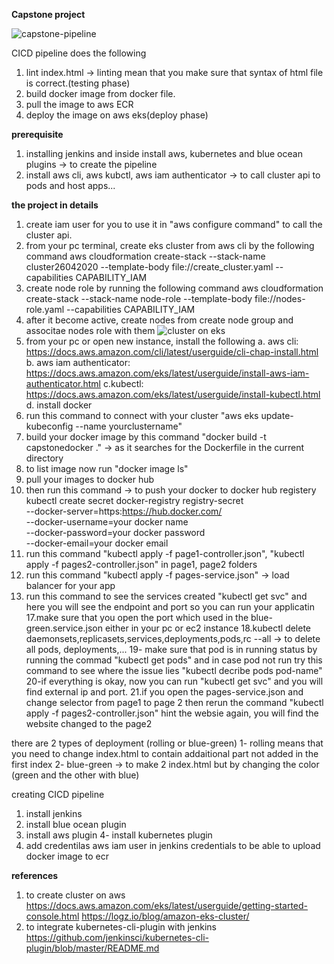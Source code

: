 **Capstone project**


![capstone-pipeline](https://user-images.githubusercontent.com/19814105/80289721-c3bfb900-8740-11ea-82b8-30d69647e16f.PNG)

CICD pipeline does the following 
1. lint index.html -> linting mean that you make sure that syntax of html file is correct.(testing phase)
2. build docker image from docker file.
3. pull the image to aws ECR
4. deploy the image on aws eks(deploy phase)


**prerequisite**
1. installing jenkins and inside install aws, kubernetes and blue ocean plugins -> to create the pipeline
2. install aws cli, aws kubctl, aws iam authenticator -> to call cluster api to pods and host apps...


**the project in details**
1. create iam user for you to use it in "aws configure command" to call the cluster api.
2. from your pc terminal, create eks cluster from aws cli by the following command
aws cloudformation create-stack --stack-name cluster26042020 --template-body file://create_cluster.yaml --capabilities CAPABILITY_IAM
3. create node role by running the following command
aws cloudformation create-stack --stack-name node-role --template-body file://nodes-role.yaml --capabilities CAPABILITY_IAM
3. after it become active, create nodes from create node group and associtae nodes role with them
![cluster on eks](https://user-images.githubusercontent.com/19814105/80292419-e957bd00-8756-11ea-89b1-02b6a9005df0.PNG)
7. from your pc or open new instance, install the following
a. aws cli: https://docs.aws.amazon.com/cli/latest/userguide/cli-chap-install.html 
b. aws iam authenticator: https://docs.aws.amazon.com/eks/latest/userguide/install-aws-iam-authenticator.html
c.kubectl: https://docs.aws.amazon.com/eks/latest/userguide/install-kubectl.html
d. install docker
8. run this command to connect with your cluster "aws eks update-kubeconfig --name yourclustername"
9. build your docker image by this command "docker build -t capstonedocker ."  -> as it searches for the Dockerfile in the current directory
10. to list image now run "docker image ls"
11. pull your images to docker hub
12. then run this command  -> to push your docker to docker hub registery
kubectl create secret docker-registry registry-secret \
--docker-server=https:https://hub.docker.com/ \
--docker-username=your docker name \
--docker-password=your docker password \
--docker-email=your docker email
14. run this command "kubectl apply -f page1-controller.json", "kubectl apply -f pages2-controller.json" in page1, page2 folders
15. run this command "kubectl apply -f pages-service.json"  -> load balancer for your app 
16. run this command to see the services created  "kubectl get svc" and here you will see the endpoint and port so you can run your applicatin
17.make sure that you open the port which used in the blue-green.service.json either in your pc or ec2 instance
18.kubectl delete daemonsets,replicasets,services,deployments,pods,rc --all -> to delete all pods, deployments,... 
19- make sure that pod is in running status by running the commad "kubectl get pods" and in case pod not run try this command to see where the issue lies "kubectl decribe pods pod-name"
20-if everything is okay, now you can run "kubectl get svc" and you will find external ip and port.
21.if you open the pages-service.json and change selector from page1 to page 2 then rerun the command "kubectl apply -f pages2-controller.json" hint the websie again, you will find the website changed to the page2


there are 2 types of deployment (rolling or blue-green)
1- rolling means that you need to change index.html to contain addaitional part not added in the first index
2- blue-green -> to make 2 index.html but by changing the color (green and the other with blue)





creating CICD pipeline
1. install jenkins 
2. install blue ocean plugin 
3. install aws plugin 
4- install kubernetes plugin
5. add credentilas aws iam user in jenkins credentials to be able to upload docker image to ecr



**references**
1. to create cluster on aws
https://docs.aws.amazon.com/eks/latest/userguide/getting-started-console.html
https://logz.io/blog/amazon-eks-cluster/
2. to integrate kubernetes-cli-plugin with jenkins
 https://github.com/jenkinsci/kubernetes-cli-plugin/blob/master/README.md




